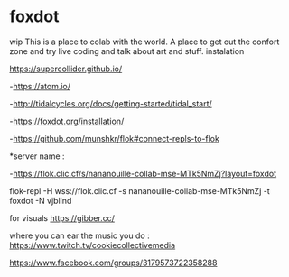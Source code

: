 # foxdot
wip This is a place to colab with the world. A place to get out the confort zone and try live coding and talk about art and stuff.
instalation

https://supercollider.github.io/

-https://atom.io/

-http://tidalcycles.org/docs/getting-started/tidal_start/

-https://foxdot.org/installation/

-https://github.com/munshkr/flok#connect-repls-to-flok

*server name   :

-https://flok.clic.cf/s/nananouille-collab-mse-MTk5NmZj?layout=foxdot

flok-repl -H wss://flok.clic.cf -s nananouille-collab-mse-MTk5NmZj -t foxdot -N vjblind


for visuals https://gibber.cc/

where you can ear the music you do : https://www.twitch.tv/cookiecollectivemedia

https://www.facebook.com/groups/3179573722358288
